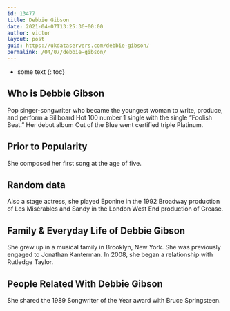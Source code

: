 ```yaml
---
id: 13477
title: Debbie Gibson
date: 2021-04-07T13:25:36+00:00
author: victor
layout: post
guid: https://ukdataservers.com/debbie-gibson/
permalink: /04/07/debbie-gibson/
---
```


* some text
{: toc}


## Who is Debbie Gibson



Pop singer-songwriter who became the youngest woman to write, produce, and perform a Billboard Hot 100 number 1 single with the single &#8220;Foolish Beat.&#8221; Her debut album Out of the Blue went certified triple Platinum.

                
                
                
## Prior to Popularity



She composed her first song at the age of five.

                
                
                
## Random data



Also a stage actress, she played Eponine in the 1992 Broadway production of Les Misérables and Sandy in the London West End production of Grease.

                
                
                
## Family & Everyday Life of Debbie Gibson



She grew up in a musical family in Brooklyn, New York. She was previously engaged to Jonathan Kanterman. In 2008, she began a relationship with Rutledge Taylor.

                
                
                
## People Related With Debbie Gibson



She shared the 1989 Songwriter of the Year award with Bruce Springsteen.

                
              
            
          
          
          